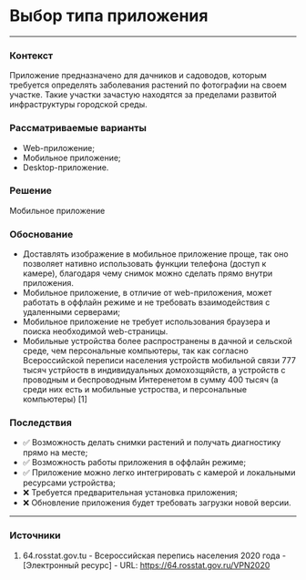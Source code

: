 # Выбор типа приложения
----------
### Контекст
Приложение предназначено для дачников и садоводов, которым требуется определять заболевания растений по фотографии на своем участке. Такие участки зачастую находятся за пределами развитой инфраструктуры городской среды.
### Рассматриваемые варианты
- Web-приложение;
- Мобильное приложение;
- Desktop-приложение.
### Решение
Мобильное приложение
### Обоснование
- Доставлять изображение в мобильное приложение проще, так оно позволяет нативно использовать функции телефона (доступ к камере), благодаря чему снимок можно сделать прямо внутри приложения.
- Мобильное приложение, в отличие от web-приложения, может работать в оффлайн режиме и не требовать взаимодействия с удаленными серверами;
- Мобильное приложение не требует использования браузера и поиска необходимой web-страницы.
- Мобильные устройства более распространены в дачной и сельской среде, чем персональные компьютеры, так как согласно Всероссийской переписи населения устройств мобильной связи 777 тысяч устрйоств в индивидуальных домохозщяйств, а устройств с проводным и беспроводным Интеренетом в сумму 400 тысяч (а среди них есть и мобильные устроства, и персональные компьютеры) [1]
### Последствия
- ✅ Возможность делать снимки растений и получать диагностику прямо на месте;
- ✅ Возможность работы приложения в оффлайн режиме;
- ✅ Приложение можно легко интегрировать с камерой и локальными ресурсами устройства;
- ❌ Требуется предварительная установка приложения;
- ❌ Обновление приложения будет требовать загрузки новой версии.

------
### Источники
1. 64.rosstat.gov.tu - Всероссийская перепись населения 2020 года - [Электронный ресурс] - URL: https://64.rosstat.gov.ru/VPN2020
